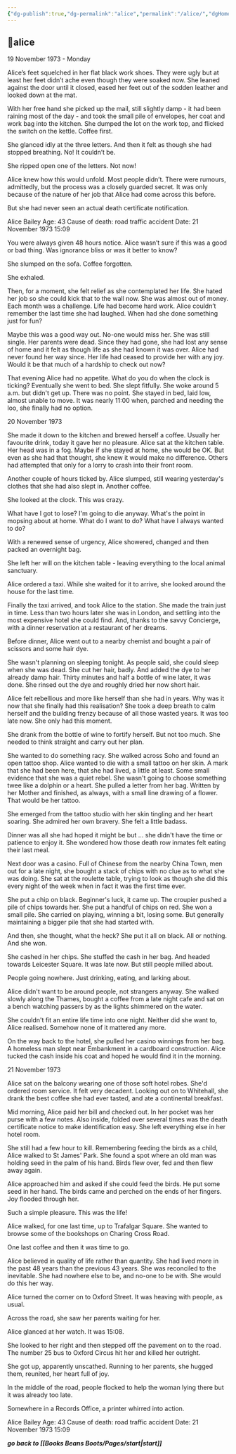 ```yaml
---
{"dg-publish":true,"dg-permalink":"alice","permalink":"/alice/","dgHomeLink":true,"dgPassFrontmatter":false}
---
```



## 🌿alice

19 November 1973 - Monday

Alice’s feet squelched in her flat black work shoes. They were ugly but at least her feet didn’t ache even though they were soaked now. She leaned against the door until it closed, eased her feet out of the sodden leather and looked down at the mat. 

With her free hand she picked up the mail, still slightly damp - it had been raining most of the day - and took the small pile of envelopes, her coat and work bag into the kitchen. She dumped the lot on the work top, and flicked the switch on the kettle. Coffee first.

She glanced idly at the three letters. And then it felt as though she had stopped breathing. No! It couldn’t be. 

She ripped open one of the letters. Not now!

Alice knew how this would unfold. Most people didn’t. There were rumours, admittedly, but the process was a closely guarded secret. It was only because of the nature of her job that Alice had come across this before.

But she had never seen an actual death certificate notification.

Alice Bailey
Age: 43
Cause of death: road traffic accident
Date: 21 November 1973 15:09

You were always given 48 hours notice. Alice wasn’t sure if this was a good or bad thing. Was ignorance bliss or was it better to know?

She slumped on the sofa. Coffee forgotten. 

She exhaled. 

Then, for a moment, she felt relief as she contemplated her life. She hated her job so she could kick that to the wall now. She was almost out of money. Each month was a challenge. Life had become hard work. Alice couldn’t remember the last time she had laughed. When had she done something just for fun? 

Maybe this was a good way out. No-one would miss her. She was still single. Her parents were dead. Since they had gone, she had lost any sense of home and it felt as though life as she had known it was over. Alice had never found her way since. Her life had ceased to provide her with any joy. Would it be that much of a hardship to check out now?

That evening Alice had no appetite. What do you do when the clock is ticking? Eventually she went to bed. She slept fitfully. She woke around 5 a.m. but didn't get up. There was no point. She stayed in bed, laid low, almost unable to move. It was nearly 11:00 when, parched and needing the loo, she finally had no option. 

20 November 1973

She made it down to the kitchen and brewed herself a coffee. Usually her favourite drink, today it gave her no pleasure. Alice sat at the kitchen table. Her head was in a fog. Maybe if she stayed at home, she would be OK. But even as she had that thought, she knew it would make no difference. Others had attempted that only for a lorry to crash into their front room. 

Another couple of hours ticked by. Alice slumped, still wearing yesterday's clothes that she had also slept in. Another coffee. 

She looked at the clock. This was crazy.

What have I got to lose? I'm going to die anyway. What's the point in mopsing about at home. What do I want to do? What have I always wanted to do?

With a renewed sense of urgency, Alice showered, changed and then packed an overnight bag. 

She left her will on the kitchen table - leaving everything to the local animal sanctuary.

Alice ordered a taxi. While she waited for it to arrive, she looked around the house for the last time. 

Finally the taxi arrived, and took Alice to the station. She made the train just in time. Less than two hours later she was in London, and settling into the most expensive hotel she could find. And, thanks to the savvy Concierge, with a dinner reservation at a restaurant of her dreams. 

Before dinner, Alice went out to a nearby chemist and bought a pair of scissors and some hair dye.

She wasn't planning on sleeping tonight. As people said, she could sleep when she was dead. She cut her hair, badly. And added the dye to her already damp hair. Thirty minutes and half a bottle of wine later, it was done. She rinsed out the dye and roughly dried her now short hair.

Alice felt rebellious and more like herself than she had in years. Why was it now that she finally had this realisation? She took a deep breath to calm herself and the building frenzy because of all those wasted years. It was too late now. She only had this moment. 

She drank from the bottle of wine to fortify herself. But not too much. She needed to think straight and carry out her plan. 

She wanted to do something racy. She walked across Soho and found an open tattoo shop. Alice wanted to die with a small tattoo on her skin. A mark that she had been here, that she had lived, a little at least. Some small evidence that she was a quiet rebel. She wasn't going to choose something twee like a dolphin or a heart. She pulled a letter from her bag. Written by her Mother and finished, as always, with a small line drawing of a flower. That would be her tattoo.

She emerged from the tattoo studio with her skin tingling and her heart soaring. She admired her own bravery. She felt a little badass.

Dinner was all she had hoped it might be but ... she didn't have the time or patience to enjoy it. She wondered how those death row inmates felt eating their last meal.

Next door was a casino. Full of Chinese from the nearby China Town, men out for a late night, she bought a stack of chips with no clue as to what she was doing. She sat at the roulette table, trying to look as though she did this every night of the week when in fact it was the first time ever.

She put a chip on black. Beginner's luck, it came up. The croupier pushed a pile of chips towards her. She put a handful of chips on red. She won a small pile. She carried on playing, winning a bit, losing some. But generally maintaining a bigger pile that she had started with. 

And then, she thought, what the heck? She put it all on black. All or nothing. And she won. 

She cashed in her chips. She stuffed the cash in her bag. And headed towards Leicester Square. It was late now. But still people milled about. 

People going nowhere. Just drinking, eating, and larking about. 

Alice didn't want to be around people, not strangers anyway. She walked slowly along the Thames, bought a coffee from a late night cafe and sat on a bench watching passers by as the lights shimmered on the water. 

She couldn't fit an entire life time into one night. Neither did she want to, Alice realised. Somehow none of it mattered any more.

On the way back to the hotel, she pulled her casino winnings from her bag. A homeless man slept near Embankment in a cardboard construction. Alice tucked the cash inside his coat and hoped he would find it in the morning.

21 November 1973

Alice sat on the balcony wearing one of those soft hotel robes. She'd ordered room service. It felt very decadent. Looking out on to Whitehall, she drank the best coffee she had ever tasted, and ate a continental breakfast. 

Mid morning, Alice paid her bill and checked out. In her pocket was her purse with a few notes. Also inside, folded over several times was the death certificate notice to make identification easy. She left everything else in her hotel room.

She still had a few hour to kill. Remembering feeding the birds as a child, Alice walked to St James' Park. She found a spot where an old man was holding seed in the palm of his hand. Birds flew over, fed and then flew away again. 

Alice approached him and asked if she could feed the birds. He put some seed in her hand. The birds came and perched on the ends of her fingers. Joy flooded through her.

Such a simple pleasure. This was the life!

Alice walked, for one last time, up to Trafalgar Square. She wanted to browse some of the bookshops on Charing Cross Road.

One last coffee and then it was time to go.

Alice believed in quality of life rather than quantity. She had lived more in the past 48 years than the previous 43 years. She was reconciled to the inevitable. She had nowhere else to be, and no-one to be with. She would do this her way.

Alice turned the corner on to Oxford Street. It was heaving with people, as usual.

Across the road, she saw her parents waiting for her.

Alice glanced at her watch. It was 15:08.

She looked to her right and then stepped off the pavement on to the road. The number 25 bus to Oxford Circus hit her and killed her outright.

She got up, apparently unscathed. Running to her parents, she hugged them, reunited, her heart full of joy.

In the middle of the road, people flocked to help the woman lying there but it was already too late.

Somewhere in a Records Office, a printer whirred into action.

Alice Bailey
Age: 43
Cause of death: road traffic accident
Date: 21 November 1973 15:09

***go back to [[Books Beans Boots/Pages/start|start]]***